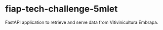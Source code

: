 # fiap-tech-challenge-5mlet
FastAPI application to retrieve and serve data from Vitivinicultura Embrapa.
